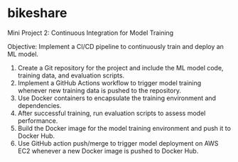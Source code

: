 # bikeshare
Mini Project 2: Continuous Integration for Model Training

Objective: Implement a CI/CD pipeline to continuously train and deploy an ML model.
1. Create a Git repository for the project and include the ML model code, training
data, and evaluation scripts.
2. Implement a GitHub Actions workflow to trigger model training whenever new
training data is pushed to the repository.
3. Use Docker containers to encapsulate the training environment and
dependencies.
4. After successful training, run evaluation scripts to assess model performance.
5. Build the Docker image for the model training environment and push it to Docker
Hub.
6. Use GitHub action push/merge to trigger model deployment on AWS EC2
whenever a new Docker image is pushed to Docker Hub.
